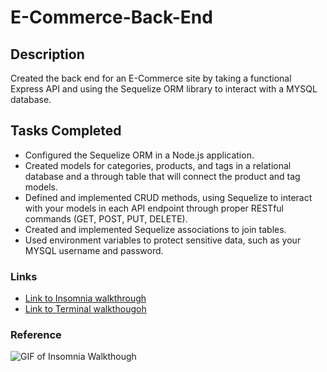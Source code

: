 # E-Commerce-Back-End

## Description
Created the back end for an E-Commerce site by taking a functional Express API and using the Sequelize ORM library to interact with a MYSQL database. 

## Tasks Completed 
* Configured the Sequelize ORM in a Node.js application.
* Created models for categories, products, and tags in a relational database and a through table that will connect the product and tag models. 
* Defined and implemented CRUD methods, using Sequelize to interact with your models in each API endpoint through proper RESTful commands (GET, POST, PUT, DELETE).
* Created and implemented Sequelize associations to join tables. 
* Used environment variables to protect sensitive data, such as your MYSQL username and password. 

### Links
* [Link to Insomnia walkthrough](https://youtu.be/TyD4hy3XhFg)
* [Link to Terminal walkthougoh](https://youtu.be/_AHVeetzof4)

### Reference 
![GIF of Insomnia Walkthough](/assests/Insomnia-walkthrough.gif)

